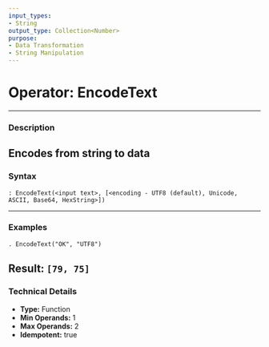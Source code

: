```yaml
---
input_types:
- String
output_type: Collection<Number>
purpose:
- Data Transformation
- String Manipulation
---
```

# Operator: EncodeText
---
### **Description**
Encodes from string to data
---
### **Syntax**
```
: EncodeText(<input text>, [<encoding - UTF8 (default), Unicode, ASCII, Base64, HexString>])
```
---
### **Examples**
```
. EncodeText("OK", "UTF8")
```
**Result:** `[79, 75]`
---
### **Technical Details**
- **Type:** Function
- **Min Operands:** 1
- **Max Operands:** 2
- **Idempotent:** true